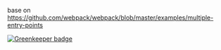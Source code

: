 base on https://github.com/webpack/webpack/blob/master/examples/multiple-entry-points

[![Greenkeeper badge](https://badges.greenkeeper.io/vagusX/webpack-multi-entries.svg)](https://greenkeeper.io/)